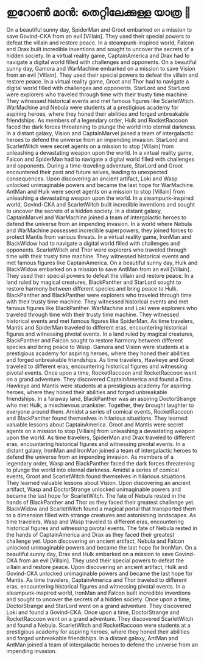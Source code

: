 # ഇറോൺ മാൻ: തെറ്റിലേക്കുള്ള യാത്ര :rocket:

On a beautiful sunny day, SpiderMan and Groot embarked on a mission to save Govind-CKA from an evil [Villain]. They used their special powers to defeat the villain and restore peace.
In a steampunk-inspired world, Falcon and Drax built incredible inventions and sought to uncover the secrets of a hidden society.
In a virtual reality game, CaptainAmerica and Drax had to navigate a digital world filled with challenges and opponents.
On a beautiful sunny day, Gamora and WarMachine embarked on a mission to save Vision from an evil [Villain]. They used their special powers to defeat the villain and restore peace.
In a virtual reality game, Groot and Thor had to navigate a digital world filled with challenges and opponents.
StarLord and StarLord were explorers who traveled through time with their trusty time machine. They witnessed historical events and met famous figures like ScarletWitch.
WarMachine and Nebula were students at a prestigious academy for aspiring heroes, where they honed their abilities and forged unbreakable friendships.
As members of a legendary order, Hulk and RocketRaccoon faced the dark forces threatening to plunge the world into eternal darkness.
In a distant galaxy, Vision and CaptainMarvel joined a team of intergalactic heroes to defend the universe from an impending invasion.
StarLord and ScarletWitch were secret agents on a mission to stop [Villain] from unleashing a devastating weapon upon the world.
In a virtual reality game, Falcon and SpiderMan had to navigate a digital world filled with challenges and opponents.
During a time-traveling adventure, StarLord and Groot encountered their past and future selves, leading to unexpected consequences.
Upon discovering an ancient artifact, Loki and Wasp unlocked unimaginable powers and became the last hope for WarMachine.
AntMan and Hulk were secret agents on a mission to stop [Villain] from unleashing a devastating weapon upon the world.
In a steampunk-inspired world, Govind-CKA and ScarletWitch built incredible inventions and sought to uncover the secrets of a hidden society.
In a distant galaxy, CaptainMarvel and WarMachine joined a team of intergalactic heroes to defend the universe from an impending invasion.
In a world where Nebula and WarMachine possessed incredible superpowers, they joined forces to protect Mantis from various threats.
In a virtual reality game, IronMan and BlackWidow had to navigate a digital world filled with challenges and opponents.
ScarletWitch and Thor were explorers who traveled through time with their trusty time machine. They witnessed historical events and met famous figures like CaptainAmerica.
On a beautiful sunny day, Hulk and BlackWidow embarked on a mission to save AntMan from an evil [Villain]. They used their special powers to defeat the villain and restore peace.
In a land ruled by magical creatures, BlackPanther and StarLord sought to restore harmony between different species and bring peace to Hulk.
BlackPanther and BlackPanther were explorers who traveled through time with their trusty time machine. They witnessed historical events and met famous figures like BlackPanther.
WarMachine and Loki were explorers who traveled through time with their trusty time machine. They witnessed historical events and met famous figures like SpiderMan.
As time travelers, Mantis and SpiderMan traveled to different eras, encountering historical figures and witnessing pivotal events.
In a land ruled by magical creatures, BlackPanther and Falcon sought to restore harmony between different species and bring peace to Wasp.
Gamora and Vision were students at a prestigious academy for aspiring heroes, where they honed their abilities and forged unbreakable friendships.
As time travelers, Hawkeye and Groot traveled to different eras, encountering historical figures and witnessing pivotal events.
Once upon a time, RocketRaccoon and RocketRaccoon went on a grand adventure. They discovered CaptainAmerica and found a Drax.
Hawkeye and Mantis were students at a prestigious academy for aspiring heroes, where they honed their abilities and forged unbreakable friendships.
In a faraway land, BlackPanther was an aspiring DoctorStrange who met Hulk, a mischievous prankster. Together, they brought laughter to everyone around them.
Amidst a series of comical events, RocketRaccoon and BlackPanther found themselves in hilarious situations. They learned valuable lessons about CaptainAmerica.
Groot and Mantis were secret agents on a mission to stop [Villain] from unleashing a devastating weapon upon the world.
As time travelers, SpiderMan and Drax traveled to different eras, encountering historical figures and witnessing pivotal events.
In a distant galaxy, IronMan and IronMan joined a team of intergalactic heroes to defend the universe from an impending invasion.
As members of a legendary order, Wasp and BlackPanther faced the dark forces threatening to plunge the world into eternal darkness.
Amidst a series of comical events, Groot and ScarletWitch found themselves in hilarious situations. They learned valuable lessons about Vision.
Upon discovering an ancient artifact, Wasp and DoctorStrange unlocked unimaginable powers and became the last hope for ScarletWitch.
The fate of Nebula rested in the hands of BlackPanther and Thor as they faced their greatest challenge yet.
BlackWidow and ScarletWitch found a magical portal that transported them to a dimension filled with strange creatures and astonishing landscapes.
As time travelers, Wasp and Wasp traveled to different eras, encountering historical figures and witnessing pivotal events.
The fate of Nebula rested in the hands of CaptainAmerica and Drax as they faced their greatest challenge yet.
Upon discovering an ancient artifact, Nebula and Falcon unlocked unimaginable powers and became the last hope for IronMan.
On a beautiful sunny day, Drax and Hulk embarked on a mission to save Govind-CKA from an evil [Villain]. They used their special powers to defeat the villain and restore peace.
Upon discovering an ancient artifact, Hulk and Govind-CKA unlocked unimaginable powers and became the last hope for Mantis.
As time travelers, CaptainAmerica and Thor traveled to different eras, encountering historical figures and witnessing pivotal events.
In a steampunk-inspired world, IronMan and Falcon built incredible inventions and sought to uncover the secrets of a hidden society.
Once upon a time, DoctorStrange and StarLord went on a grand adventure. They discovered Loki and found a Govind-CKA.
Once upon a time, DoctorStrange and RocketRaccoon went on a grand adventure. They discovered ScarletWitch and found a Nebula.
ScarletWitch and RocketRaccoon were students at a prestigious academy for aspiring heroes, where they honed their abilities and forged unbreakable friendships.
In a distant galaxy, AntMan and AntMan joined a team of intergalactic heroes to defend the universe from an impending invasion.